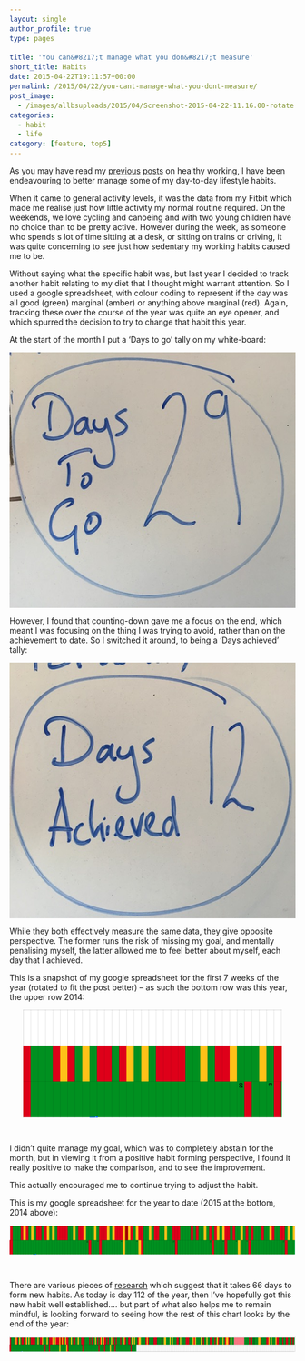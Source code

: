 ```yaml
---
layout: single
author_profile: true
type: pages

title: 'You can&#8217;t manage what you don&#8217;t measure'
short_title: Habits
date: 2015-04-22T19:11:57+00:00
permalink: /2015/04/22/you-cant-manage-what-you-dont-measure/
post_image:
  - /images/allbsuploads/2015/04/Screenshot-2015-04-22-11.16.00-rotate.png
categories:
  - habit
  - life
category: [feature, top5]
---
```

As you may have read my [previous](http://allbs.co.uk/2014/01/05/healthy-working/) [posts](http://allbs.co.uk/2014/08/16/healthy-working-standing-desk/) on healthy working, I have been endeavouring to better manage some of my day-to-day lifestyle habits.

When it came to general activity levels, it was the data from my Fitbit which made me realise just how little activity my normal routine required. On the weekends, we love cycling and canoeing and with two young children have no choice than to be pretty active. However during the week, as someone who spends s lot of time sitting at a desk, or sitting on trains or driving, it was quite concerning to see just how sedentary my working habits caused me to be.

Without saying what the specific habit was, but last year I decided to track another habit relating to my diet that I thought might warrant attention. So I used a google spreadsheet, with colour coding to represent if the day was all good (green) marginal (amber) or anything above marginal (red). Again, tracking these over the course of the year was quite an eye opener, and which spurred the decision to try to change that habit this year.

At the start of the month I put a ‘Days to go’ tally on my white-board:

<img style="display: block; margin-left: auto; margin-right: auto;" title="2015-04-22 11.21.10.jpg" src="/images/allbsuploads/2015/04/2015-04-22-11.21.10.jpg" alt="2015 04 22 11 21 10" width="600" height="450" border="0" />

However, I found that counting-down gave me a focus on the end, which meant I was focusing on the thing I was trying to avoid, rather than on the achievement to date. So I switched it around, to being a ‘Days achieved’ tally:

<img style="display: block; margin-left: auto; margin-right: auto;" title="2015-04-22 11.22.13.jpg" src="/images/allbsuploads/2015/04/2015-04-22-11.22.13.jpg" alt="2015 04 22 11 22 13" width="600" height="450" border="0" />

While they both effectively measure the same data, they give opposite perspective. The former runs the risk of missing my goal, and mentally penalising myself, the latter allowed me to feel better about myself, each day that I achieved.

This is a snapshot of my google spreadsheet for the first 7 weeks of the year (rotated to fit the post better) &#8211; as such the bottom row was this year, the upper row 2014:

<img style="display: block; margin-left: auto; margin-right: auto;" title="Screenshot 2015-04-22 11.16.00 rotate.png" src="/images/allbsuploads/2015/04/Screenshot-2015-04-22-11.16.00-rotate.png" alt="Screenshot 2015 04 22 11 16 00 rotate" width="456" height="190" border="0" />

&nbsp;

I didn’t quite manage my goal, which was to completely abstain for the month, but in viewing it from a positive habit forming perspective, I found it really positive to make the comparison, and to see the improvement.

This actually encouraged me to continue trying to adjust the habit.

This is my google spreadsheet for the year to date (2015 at the bottom, 2014 above):

<img style="display: block; margin-left: auto; margin-right: auto;" title="Screenshot 2015-04-22 11.16.56 rotate.png" src="/images/allbsuploads/2015/04/Screenshot-2015-04-22-11.16.56-rotate.png" alt="Screenshot 2015 04 22 11 16 56 rotate" width="589" height="52" border="0" />

&nbsp;

There are various pieces of [research](http://www.huffingtonpost.com/james-clear/forming-new-habits_b_5104807.html) which suggest that it takes 66 days to form new habits. As today is day 112 of the year, then I’ve hopefully got this new habit well established…. but part of what also helps me to remain mindful, is looking forward to seeing how the rest of this chart looks by the end of the year:

<img style="display: block; margin-left: auto; margin-right: auto;" title="Screenshot 2015-04-22 11.17.24 rotate.png" src="/images/allbsuploads/2015/04/Screenshot-2015-04-22-11.17.24-rotate.png" alt="Screenshot 2015 04 22 11 17 24 rotate" width="588" height="27" border="0" />

&nbsp;

